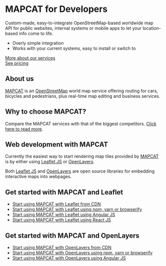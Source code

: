 # MAPCAT for Developers

Custom-made, easy-to-integrate OpenStreetMap-based worldwide map API for public websites, internal systems or mobile apps to let your location-based info come to life.
- Overly simple integration
- Works with your current systems, easy to install or switch to

[More about our services](https://pro.mapcat.com/services/)  
[See pricing](https://pro.mapcat.com/planpricing/)

## About us

[MAPCAT](https://mapcat.com) is an [OpenStreetMap](http://openstreetmap.org) world map service offering routing for cars, bicycles and pedestrians, plus real-time map editing and business services.

## Why to choose MAPCAT?

Compare the MAPCAT services with that of the biggest competitors. [Click here to read more](./development-comparison/index.html). 

## Web development with MAPCAT

Currently the easiest way to start rendering map tiles provided by [MAPCAT](https://mapcat.com) is by either using [Leaflet JS](http://leafletjs.com) or [OpenLayers](http://openlayers.org).

Both [Leaflet JS](http://leafletjs.com) and [OpenLayers](http://openlayers.org) are open source libraries for embedding interactive maps into webpages.

## Get started with MAPCAT and Leaflet

* [Start using MAPCAT with Leaflet from CDN](./development-frameworks/cdn-leaflet.html)
* [Start using MAPCAT with Leaflet using npm, yarn or browserify](./development-frameworks/npm-leaflet.html)
* [Start using MAPCAT with Leaflet using Angular JS](./development-frameworks/angular-leaflet.html)
* [Start using MAPCAT with Leaflet using React JS](./development-frameworks/react-leaflet.html)

## Get started with MAPCAT and OpenLayers

* [Start using MAPCAT with OpenLayers from CDN](./development-frameworks/cdn-openlayers.html)
* [Start using MAPCAT with OpenLayers using npm, yarn or browserify](./development-frameworks/npm-openlayers.html)
* [Start using MAPCAT with OpenLayers using Angular JS](./development-frameworks/angular-openlayers.html)



